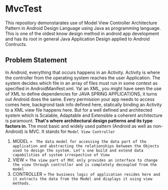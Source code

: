 # MvcTest
This repository demonstarates use of Model View Controller Architecture Pattern in Android Design Language using Java as programming language. This is one of the oldest know design method in android 
app development and has its root in general Java Application Design applied to Android Contructs. 
## Problem Statement 
In Android, everything that occurs happens in an Activity. Activity is where the controller from the operating system reaches the user Application. The system decides which file in an array of files must 
run in some context as specified in AndroidManifest.xml. 
Ya! an XML, you might have seen the use of XML to define dependencies for JAVA SPRING APPLICATIONS, it turns out Android does the same. 
Every permission your app needs to access comes here, backgrond task info defined here, statically binding an Activity to a XML view file happens here.
But for a well defined and architected system which is Scalable, Adaptable and Extensible a coherent architecture is paramount. 
<b> That's where architectural design patterns and its type factors in. </b>
The most basic and widely used pattern (Android as well as non-Android) is MVC. 
It stands for ```Model View Controller```
1. MODEL = ``` The data model for accessing the data part of the application and abstracting the relationships between the Objects used to design the system. Let's one build and extend data capabilities of system irrespective of View```
2. VIEW = ``` The view part of MVC only provides an interface to change the view through controller and is completely decoupled from the model ```
3. CONTROLLER = ```The business logic of application resides here and it extracts the data from the Model and displays it using view methods.```
   
